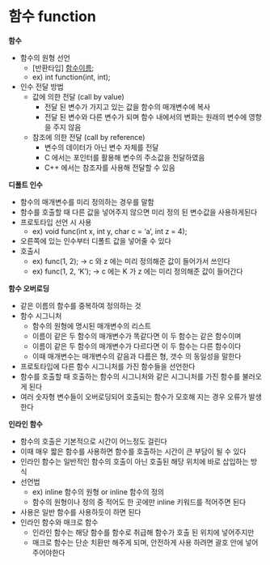 # 함수 function

**함수**

- 함수의 원형 선언
    - [반환타입] [함수이름]([매개변수목록]);
    - ex) int function(int, int);
- 인수 전달 방법
    - 값에 의한 전달 (call by value)
        - 전달 된 변수가 가지고 있는 값을 함수의 매개변수에 복사
        - 전달 된 변수와 다른 변수가 되며 함수 내에서의 변화는 원래의 변수에 영향을 주지 않음
    - 참조에 의한 전달 (call by reference)
        - 변수의 데이터가 아닌 변수 자체를 전달
        - C 에서는 포인터를 활용해 변수의 주소값을 전달하였음
        - C++ 에서는 참조자를 사용해 전달할 수 있음

**디폴트 인수**

- 함수의 매개변수를 미리 정의하는 경우를 말함
- 함수를 호출할 때 다른 값을 넣어주지 않으면 미리 정의 된 변수값을 사용하게된다
- 프로토타입 선언 시 사용
    - ex) void func(int x, int y, char c = ‘a’, int z = 4);
- 오른쪽에 있는 인수부터 디폴트 값을 넣어줄 수 있다
- 호출시
    - ex) func(1, 2); -> c 와 z 에는 미리 정의해준 값이 들어가서 쓰인다
    - ex) func(1, 2, ‘K’); -> c 에는 K 가 z 에는 미리 정의해준 값이 들어간다

**함수 오버로딩**

- 같은 이름의 함수를 중복하여 정의하는 것
- 함수 시그니처
    - 함수의 원형에 명시된 매개변수의 리스트
    - 이름이 같은 두 함수의 매개변수가 똑같다면 이 두 함수는 같은 함수이며
    - 이름이 같은 두 함수의 매개변수가 다르다면 이 두 함수는 다른 함수이다
    - 이때 매개변수는 매개변수의 같음과 다름은 형, 갯수 의 동일성을 말한다
- 프로토타입에 다른 함수 시그니처를 가진 함수들을 선언한다
- 함수를 호출할 때 호출하는 함수의 시그니처와 같은 시그니처를 가진 함수를 불러오게 된다
- 여러 숫자형 변수들이 오버로딩되어 호출되는 함수가 모호해 지는 경우 오류가 발생한다

**인라인 함수**

- 함수의 호출은 기본적으로 시간이 어느정도 걸린다
- 이때 매우 짧은 함수를 사용하면 함수를 호출하는 시간이 큰 부담이 될 수 있다
- 인라인 함수는 일반적인 함수의 호출이 아닌 호출된 해당 위치에 바로 삽입하는 방식
- 선언법
    - ex) inline 함수의 원형 or inline 함수의 정의
    - 함수의 원형이나 정의 중 적어도 한 곳에만 inline 키워드를 적어주면 된다
- 사용은 일반 함수를 사용하듯이 하면 된다
- 인라인 함수와 매크로 함수
    - 인라인 함수는 해당 함수를 함수로 취급해 함수가 호출 된 위치에 넣어주지만
    - 매크로 함수는 단순 치환만 해주게 되며, 안전하게 사용 하려면 괄호 안에 넣어주어야한다